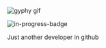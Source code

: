![gyphy gif](https://media2.giphy.com/media/bLeMojNR0mmzgw7BT7/giphy.gif?cid=bfae7322pik8lxvv3f2f10xo2m7x1fcch21lmkffs28r8uvz&rid=giphy.gif&ct=g)

![in-progress-badge](https://img.shields.io/badge/IN-PROGRESS-brightgreen)

Just another developer in github
